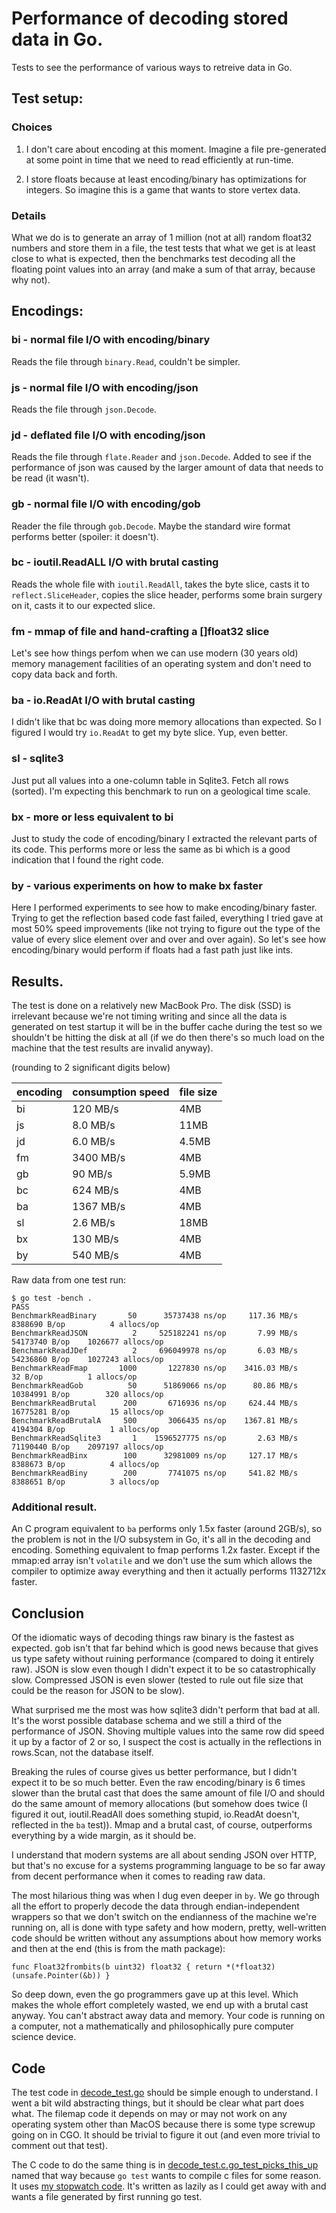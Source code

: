 # Performance of decoding stored data in Go.

Tests to see the performance of various ways to retreive data in Go.

## Test setup:

### Choices

1. I don't care about encoding at this moment. Imagine a file
pre-generated at some point in time that we need to read efficiently
at run-time.

2. I store floats because at least encoding/binary has optimizations
for integers. So imagine this is a game that wants to store vertex
data.

### Details

What we do is to generate an array of 1 million (not at all) random
float32 numbers and store them in a file, the test tests that what we
get is at least close to what is expected, then the benchmarks test
decoding all the floating point values into an array (and make a sum
of that array, because why not).

## Encodings:

### bi - normal file I/O with encoding/binary

Reads the file through `binary.Read`, couldn't be simpler.

### js - normal file I/O with encoding/json

Reads the file through `json.Decode`.

### jd - deflated file I/O with encoding/json

Reads the file through `flate.Reader` and `json.Decode`. Added to see
if the performance of json was caused by the larger amount of data
that needs to be read (it wasn't).

### gb - normal file I/O with encoding/gob

Reader the file through `gob.Decode`. Maybe the standard wire format
performs better (spoiler: it doesn't).

### bc - ioutil.ReadALL I/O with brutal casting

Reads the whole file with `ioutil.ReadAll`, takes the byte slice,
casts it to `reflect.SliceHeader`, copies the slice header,
performs some brain surgery on it, casts it to our expected slice.

### fm - mmap of file and hand-crafting a []float32 slice

Let's see how things perfom when we can use modern (30 years old)
memory management facilities of an operating system and don't need
to copy data back and forth.

### ba - io.ReadAt I/O with brutal casting

I didn't like that bc was doing more memory allocations than expected.
So I figured I would try `io.ReadAt` to get my byte slice. Yup, even
better.

### sl - sqlite3

Just put all values into a one-column table in Sqlite3. Fetch all rows
(sorted). I'm expecting this benchmark to run on a geological time
scale.

### bx - more or less equivalent to bi

Just to study the code of encoding/binary I extracted the relevant
parts of its code. This performs more or less the same as bi which
is a good indication that I found the right code.

### by - various experiments on how to make bx faster

Here I performed experiments to see how to make encoding/binary
faster. Trying to get the reflection based code fast failed,
everything I tried gave at most 50% speed improvements (like not
trying to figure out the type of the value of every slice element over
and over and over again). So let's see how encoding/binary would
perform if floats had a fast path just like ints.

## Results.

The test is done on a relatively new MacBook Pro. The disk (SSD) is
irrelevant because we're not timing writing and since all the data is
generated on test startup it will be in the buffer cache during the
test so we shouldn't be hitting the disk at all (if we do then there's
so much load on the machine that the test results are invalid anyway).

(rounding to 2 significant digits below)

encoding | consumption speed | file size |
---------|-------------------|-----------|
bi	| 120 MB/s	| 4MB	|
js	| 8.0 MB/s	| 11MB	| 
jd	| 6.0 MB/s	| 4.5MB | 
fm	| 3400 MB/s	| 4MB	| 
gb	| 90 MB/s	| 5.9MB |
bc	| 624 MB/s	| 4MB	|
ba	| 1367 MB/s	| 4MB	| 
sl	| 2.6 MB/s	| 18MB	|
bx	| 130 MB/s	| 4MB	|
by	| 540 MB/s	| 4MB	|

Raw data from one test run:

    $ go test -bench .
    PASS
    BenchmarkReadBinary	      50	  35737438 ns/op	 117.36 MB/s	 8388690 B/op	       4 allocs/op
    BenchmarkReadJSON	       2	 525182241 ns/op	   7.99 MB/s	54173740 B/op	 1026677 allocs/op
    BenchmarkReadJDef	       2	 696049978 ns/op	   6.03 MB/s	54236860 B/op	 1027243 allocs/op
    BenchmarkReadFmap	    1000	   1227830 ns/op	3416.03 MB/s	      32 B/op	       1 allocs/op
    BenchmarkReadGob	      50	  51869066 ns/op	  80.86 MB/s	10384991 B/op	     320 allocs/op
    BenchmarkReadBrutal	     200	   6716936 ns/op	 624.44 MB/s	16775281 B/op	      15 allocs/op
    BenchmarkReadBrutalA     500	   3066435 ns/op	1367.81 MB/s	 4194304 B/op	       1 allocs/op
    BenchmarkReadSqlite3       1	1596527775 ns/op	   2.63 MB/s	71190440 B/op	 2097197 allocs/op
    BenchmarkReadBinx	     100	  32981009 ns/op	 127.17 MB/s	 8388673 B/op	       4 allocs/op
    BenchmarkReadBiny	     200	   7741075 ns/op	 541.82 MB/s	 8388651 B/op	       3 allocs/op

### Additional result.

An C program equivalent to `ba` performs only 1.5x faster (around
2GB/s), so the problem is not in the I/O subsystem in Go, it's all in
the decoding and encoding. Something equivalent to fmap performs 1.2x
faster. Except if the mmap:ed array isn't `volatile` and we don't use
the sum which allows the compiler to optimize away everything and then
it actually performs 1132712x faster.

## Conclusion

Of the idiomatic ways of decoding things raw binary is the fastest as
expected. gob isn't that far behind which is good news because that
gives us type safety without ruining performance (compared to doing it
entirely raw). JSON is slow even though I didn't expect it to be so
catastrophically slow. Compressed JSON is even slower (tested to rule
out file size that could be the reason for JSON to be slow).

What surprised me the most was how sqlite3 didn't perform that bad at
all. It's the worst possible database schema and we still a third of
the performance of JSON. Shoving multiple values into the same row did
speed it up by a factor of 2 or so, I suspect the cost is actually in
the reflections in rows.Scan, not the database itself.

Breaking the rules of course gives us better performance, but I didn't
expect it to be so much better. Even the raw encoding/binary is 6
times slower than the brutal cast that does the same amount of file
I/O and should do the same amount of memory allocations (but somehow
does twice (I figured it out, ioutil.ReadAll does something stupid,
io.ReadAt doesn't, reflected in the `ba` test)). Mmap and a brutal
cast, of course, outperforms everything by a wide margin, as it should
be.

I understand that modern systems are all about sending JSON over HTTP,
but that's no excuse for a systems programming language to be so far
away from decent performance when it comes to reading raw data.

The most hilarious thing was when I dug even deeper in `by`. We go
through all the effort to properly decode the data through
endian-independent wrappers so that we don't switch on the endianness
of the machine we're running on, all is done with type safety and how
modern, pretty, well-written code should be written without any
assumptions about how memory works and then at the end (this is from
the math package):

    func Float32frombits(b uint32) float32 { return *(*float32)(unsafe.Pointer(&b)) }

So deep down, even the go programmers gave up at this level. Which
makes the whole effort completely wasted, we end up with a brutal
cast anyway. You can't abstract away data and memory. Your code is
running on a computer, not a mathematically and philosophically pure
computer science device.

## Code

The test code in [decode_test.go](decode_test.go) should be simple
enough to understand. I went a bit wild abstracting things, but it
should be clear what part does what. The filemap code it depends on
may or may not work on any operating system other than MacOS because
there is some type screwup going on in CGO. It should be trivial to
figure it out (and even more trivial to comment out that test).

The C code to do the same thing is in
[decode_test.c.go_test_picks_this_up](decode_test.c.go_test_picks_this_up)
named that way because `go test` wants to compile c files for some
reason.  It uses [my stopwatch code](https://github.com/art4711/timing).
It's written as lazily as I could get away with and wants a file
generated by first running go test.